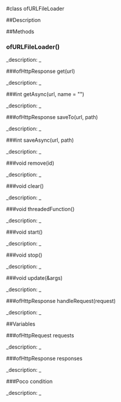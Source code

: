 #class ofURLFileLoader


##Description












##Methods



### ofURLFileLoader()

<!--

_syntax: ofURLFileLoader()_

_name: ofURLFileLoader_

_returns: _

_returns_description: _

_parameters: _

_access: public_

_version_started: 007_

_version_deprecated: _

_summary: _

_constant: False_

_static: no_

_visible: True_

_advanced: False_



-->

_description: _














###ofHttpResponse get(url)

<!--

_syntax: get(url)_

_name: get_

_returns: ofHttpResponse_

_returns_description: _

_parameters: string url_

_access: public_

_version_started: 007_

_version_deprecated: _

_summary: _

_constant: False_

_static: no_

_visible: True_

_advanced: False_



-->

_description: _














###int getAsync(url, name = "")

<!--

_syntax: getAsync(url, name = "")_

_name: getAsync_

_returns: int_

_returns_description: _

_parameters: string url, string name=""_

_access: public_

_version_started: 007_

_version_deprecated: _

_summary: _

_constant: False_

_static: no_

_visible: True_

_advanced: False_



-->

_description: _














###ofHttpResponse saveTo(url, path)

<!--

_syntax: saveTo(url, path)_

_name: saveTo_

_returns: ofHttpResponse_

_returns_description: _

_parameters: string url, string path_

_access: public_

_version_started: 007_

_version_deprecated: _

_summary: _

_constant: False_

_static: no_

_visible: True_

_advanced: False_



-->

_description: _














###int saveAsync(url, path)

<!--

_syntax: saveAsync(url, path)_

_name: saveAsync_

_returns: int_

_returns_description: _

_parameters: string url, string path_

_access: public_

_version_started: 007_

_version_deprecated: _

_summary: _

_constant: False_

_static: no_

_visible: True_

_advanced: False_



-->

_description: _














###void remove(id)

<!--

_syntax: remove(id)_

_name: remove_

_returns: void_

_returns_description: _

_parameters: int id_

_access: public_

_version_started: 007_

_version_deprecated: _

_summary: _

_constant: False_

_static: no_

_visible: True_

_advanced: False_



-->

_description: _














###void clear()

<!--

_syntax: clear()_

_name: clear_

_returns: void_

_returns_description: _

_parameters: _

_access: public_

_version_started: 007_

_version_deprecated: _

_summary: _

_constant: False_

_static: no_

_visible: True_

_advanced: False_



-->

_description: _














###void threadedFunction()

<!--

_syntax: threadedFunction()_

_name: threadedFunction_

_returns: void_

_returns_description: _

_parameters: _

_access: protected_

_version_started: 007_

_version_deprecated: _

_summary: _

_constant: False_

_static: no_

_visible: True_

_advanced: False_



-->

_description: _














###void start()

<!--

_syntax: start()_

_name: start_

_returns: void_

_returns_description: _

_parameters: _

_access: protected_

_version_started: 007_

_version_deprecated: _

_summary: _

_constant: False_

_static: no_

_visible: True_

_advanced: False_



-->

_description: _














###void stop()

<!--

_syntax: stop()_

_name: stop_

_returns: void_

_returns_description: _

_parameters: _

_access: protected_

_version_started: 007_

_version_deprecated: _

_summary: _

_constant: False_

_static: no_

_visible: True_

_advanced: False_



-->

_description: _














###void update(&args)

<!--

_syntax: update(&args)_

_name: update_

_returns: void_

_returns_description: _

_parameters: ofEventArgs &args_

_access: protected_

_version_started: 007_

_version_deprecated: _

_summary: _

_constant: False_

_static: no_

_visible: True_

_advanced: False_



-->

_description: _














###ofHttpResponse handleRequest(request)

<!--

_syntax: handleRequest(request)_

_name: handleRequest_

_returns: ofHttpResponse_

_returns_description: _

_parameters: ofHttpRequest request_

_access: private_

_version_started: 007_

_version_deprecated: _

_summary: _

_constant: False_

_static: no_

_visible: True_

_advanced: False_



-->

_description: _














##Variables



###ofHttpRequest requests

<!--

_name: requests_

_type: ofHttpRequest_

_access: private_

_version_started: 007_

_version_deprecated: _

_summary: _

_visible: True_

_constant: True_

_advanced: False_



-->

_description: _














###ofHttpResponse responses

<!--

_name: responses_

_type: ofHttpResponse_

_access: private_

_version_started: 007_

_version_deprecated: _

_summary: _

_visible: True_

_constant: True_

_advanced: False_



-->

_description: _














###Poco condition

<!--

_name: condition_

_type: Poco_

_access: private_

_version_started: 007_

_version_deprecated: _

_summary: _

_visible: True_

_constant: True_

_advanced: False_



-->

_description: _














